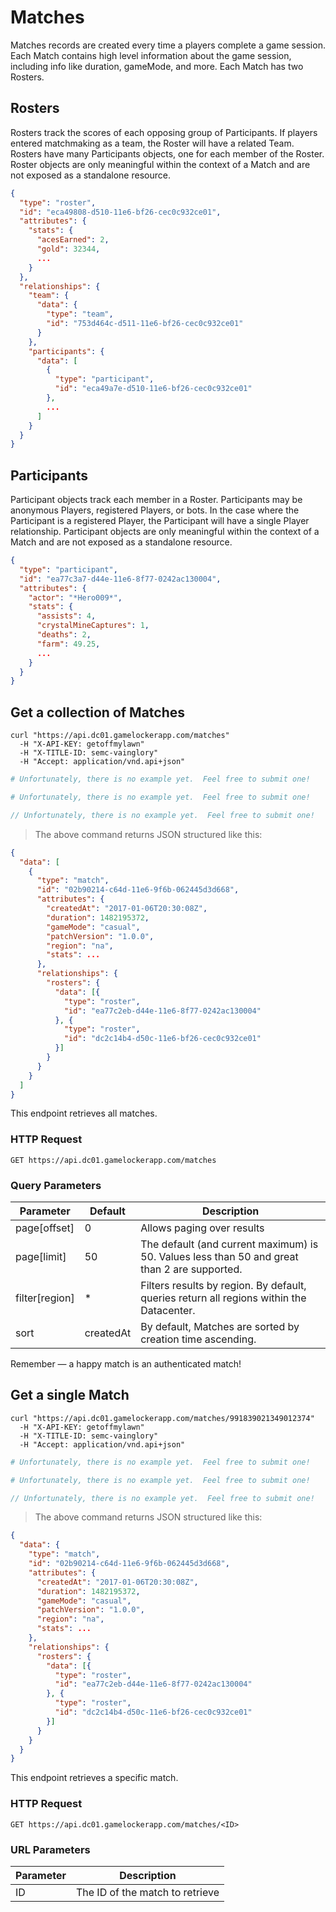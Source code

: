 
# Matches

Matches records are created every time a players complete a game session. Each Match
contains high level information about the game session, including info like
duration, gameMode, and more.  Each Match has two Rosters.   

## Rosters

Rosters track the scores of each opposing group of Participants. If players entered
matchmaking as a team, the Roster will have a related Team.  Rosters have many Participants
objects, one for each member of the Roster. Roster objects are only meaningful
within the context of a Match and are not exposed as a standalone resource.

```json
{
  "type": "roster",
  "id": "eca49808-d510-11e6-bf26-cec0c932ce01",
  "attributes": {
    "stats": {
      "acesEarned": 2,
      "gold": 32344,
      ...
    }
  },
  "relationships": {
    "team": {
      "data": {
        "type": "team",
        "id": "753d464c-d511-11e6-bf26-cec0c932ce01"
      }
    },
    "participants": {
      "data": [
        {
          "type": "participant",
          "id": "eca49a7e-d510-11e6-bf26-cec0c932ce01"
        },
        ...
      ]
    }
  }
}
```

## Participants
Participant objects track each member in a Roster.  Participants may be
anonymous Players, registered Players, or bots. In the case where the Participant
is a registered Player, the Participant will have a single Player relationship.
Participant objects are only meaningful within the context of a Match and are
not exposed as a standalone resource.

```json
{
  "type": "participant",
  "id": "ea77c3a7-d44e-11e6-8f77-0242ac130004",
  "attributes": {
    "actor": "*Hero009*",
    "stats": {
      "assists": 4,
      "crystalMineCaptures": 1,
      "deaths": 2,
      "farm": 49.25,
      ...
    }
  }
}
```

## Get a collection of Matches

```shell
curl "https://api.dc01.gamelockerapp.com/matches"
  -H "X-API-KEY: getoffmylawn"
  -H "X-TITLE-ID: semc-vainglory"
  -H "Accept: application/vnd.api+json"
```
```ruby
# Unfortunately, there is no example yet.  Feel free to submit one!
```

```python
# Unfortunately, there is no example yet.  Feel free to submit one!
```

```javascript
// Unfortunately, there is no example yet.  Feel free to submit one!
```

> The above command returns JSON structured like this:

```json
{
  "data": [
    {
      "type": "match",
      "id": "02b90214-c64d-11e6-9f6b-062445d3d668",
      "attributes": {
        "createdAt": "2017-01-06T20:30:08Z",
        "duration": 1482195372,
        "gameMode": "casual",
        "patchVersion": "1.0.0",
        "region": "na",
        "stats": ...
      },
      "relationships": {
        "rosters": {
          "data": [{
            "type": "roster",
            "id": "ea77c2eb-d44e-11e6-8f77-0242ac130004"
          }, {
            "type": "roster",
            "id": "dc2c14b4-d50c-11e6-bf26-cec0c932ce01"
          }]
        }
      }
    }
  ]
}
```

This endpoint retrieves all matches.

### HTTP Request

`GET https://api.dc01.gamelockerapp.com/matches`

### Query Parameters

Parameter | Default | Description
--------- | ------- | -----------
page[offset] | 0 | Allows paging over results
page[limit] | 50 | The default (and current maximum) is 50.  Values less than 50 and great than 2 are supported.
filter[region] | * | Filters results by region.  By default, queries return all regions within the Datacenter.
sort | createdAt | By default, Matches are sorted by creation time ascending.

<aside class="success">
Remember — a happy match is an authenticated match!
</aside>

## Get a single Match

```shell
curl "https://api.dc01.gamelockerapp.com/matches/991839021349012374"
  -H "X-API-KEY: getoffmylawn"
  -H "X-TITLE-ID: semc-vainglory"
  -H "Accept: application/vnd.api+json"
```

```ruby
# Unfortunately, there is no example yet.  Feel free to submit one!
```

```python
# Unfortunately, there is no example yet.  Feel free to submit one!
```

```javascript
// Unfortunately, there is no example yet.  Feel free to submit one!
```

> The above command returns JSON structured like this:

```json
{
  "data": {
    "type": "match",
    "id": "02b90214-c64d-11e6-9f6b-062445d3d668",
    "attributes": {
      "createdAt": "2017-01-06T20:30:08Z",
      "duration": 1482195372,
      "gameMode": "casual",
      "patchVersion": "1.0.0",
      "region": "na",
      "stats": ...
    },
    "relationships": {
      "rosters": {
        "data": [{
          "type": "roster",
          "id": "ea77c2eb-d44e-11e6-8f77-0242ac130004"
        }, {
          "type": "roster",
          "id": "dc2c14b4-d50c-11e6-bf26-cec0c932ce01"
        }]
      }
    }
  }
}
```

This endpoint retrieves a specific match.

### HTTP Request

`GET https://api.dc01.gamelockerapp.com/matches/<ID>`

### URL Parameters

Parameter | Description
--------- | -----------
ID | The ID of the match to retrieve
